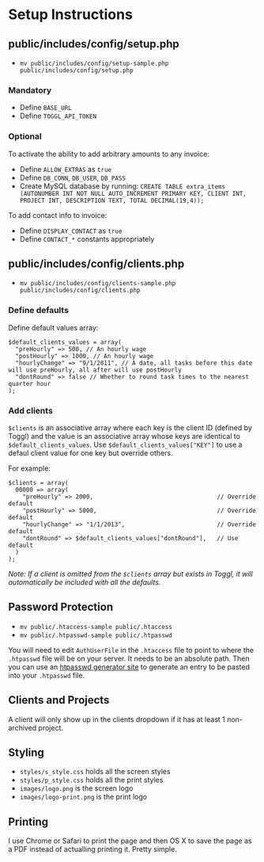 # Setup Instructions

## public/includes/config/setup.php

- `mv public/includes/config/setup-sample.php public/includes/config/setup.php`

### Mandatory

- Define `BASE_URL`
- Define `TOGGL_API_TOKEN`

### Optional

To activate the ability to add arbitrary amounts to any invoice:

- Define `ALLOW_EXTRAS` as `true`
- Define `DB_CONN`, `DB_USER`, `DB_PASS`
- Create MySQL database by running:
`CREATE TABLE extra_items (AUTONUMBER INT NOT NULL AUTO_INCREMENT PRIMARY KEY, CLIENT INT, PROJECT INT, DESCRIPTION TEXT, TOTAL DECIMAL(19,4));`

To add contact info to invoice:

- Define `DISPLAY_CONTACT` as `true`
- Define `CONTACT_*` constants appropriately


## public/includes/config/clients.php

- `mv public/includes/config/clients-sample.php public/includes/config/clients.php`

### Define defaults

Define default values array:

```
$default_clients_values = array(
  "preHourly" => 500, // An hourly wage
  "postHourly" => 1000, // An hourly wage
  "hourlyChange" => "9/1/2011", // A date, all tasks before this date will use preHourly, all after will use postHourly
  "dontRound" => false // Whether to round task times to the nearest quarter hour
);
```

### Add clients

`$clients` is an associative array where each key is the client ID (defined by Toggl) and the value is an associative array whose keys are identical to `$default_clients_values`. Use `$default_clients_values["KEY"]` to use a defaul client value for one key but override others.

For example:

```
$clients = array(
  00000 => array(
    "preHourly" => 2000,                                   // Override default
    "postHourly" => 5000,                                  // Override default
    "hourlyChange" => "1/1/2013",                          // Override default
    "dontRound" => $default_clients_values["dontRound"],   // Use default
  )
);
```

*Note: If a client is omitted from the `$clients` array but exists in Toggl, it will automatically be included with all the defaults.*

## Password Protection

- `mv public/.htaccess-sample public/.htaccess`
- `mv public/.htpasswd-sample public/.htpasswd`

You will need to edit `AuthUserFile` in the `.htaccess` file to point to where the `.htpasswd` file will be on your server. It needs to be an absolute path. Then you can use an [htpasswd generator site](http://www.htaccesstools.com/htpasswd-generator/) to generate an entry to be pasted into your `.htpasswd` file.

## Clients and Projects

A client will only show up in the clients dropdown if it has at least 1 non-archived project.

## Styling

- `styles/s_style.css` holds all the screen styles
- `styles/p_style.css` holds all the print styles
- `images/logo.png` is the screen logo
- `images/logo-print.png` is the print logo


## Printing

I use Chrome or Safari to print the page and then OS X to save the page as a PDF instead of actualling printing it. Pretty simple.
